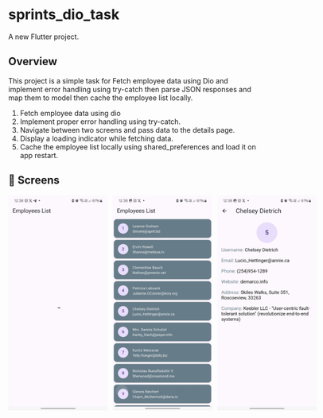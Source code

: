 # sprints_dio_task

A new Flutter project.

## Overview

This project is a simple task for Fetch employee data using Dio and implement error handling using try-catch then parse JSON responses and map them to model then cache the employee list locally.

1. Fetch employee data using dio
2. Implement proper error handling using try-catch.
3. Navigate between two screens and pass data to the details page.
4. Display a loading indicator while fetching data.
5. Cache the employee list locally using shared_preferences and load it on app restart.

## 📸 Screens

<div style="display: flex; gap: 10px;">
    <img src="readme/home_1.jpg" alt="splash Screen" width="200">
    <img src="readme/home_2.jpg"alt="home" width="200">
    <img src="readme/home_3.jpg" alt="bottom sheet" width="200">
</div>
